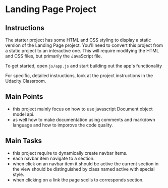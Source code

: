 # Landing Page Project

## Instructions

The starter project has some HTML and CSS styling to display a static version of the Landing Page project. You'll need to convert this project from a static project to an interactive one. This will require modifying the HTML and CSS files, but primarily the JavaScript file.

To get started, open `js/app.js` and start building out the app's functionality

For specific, detailed instructions, look at the project instructions in the Udacity Classroom.


## Main Points
 - this project mainly focus on how to use javascript Document object model api.
- as well how to make documentation using comments and markdown language and how to imporove the code quality.

## Main Tasks
- this project require to dynamically create navbar items.
- each navbar item navigate to a section.
- when click on an navbar item it should be active
the current section in the view should be distinguished by class named active with special style.
- when clicking on a link the page scolls to corresponds section.
